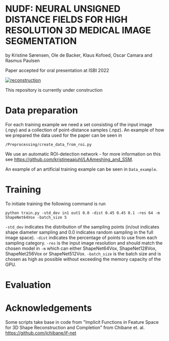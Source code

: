 # NUDF: NEURAL UNSIGNED DISTANCE FIELDS FOR HIGH RESOLUTION 3D MEDICAL IMAGE SEGMENTATION
by Kristine Sørensen, Ole de Backer, Klaus Kofoed, Oscar Camara and Rasmus Paulsen

Paper accepted for oral presentation at ISBI 2022 

[![reconstruction](results_v3_cropped.png)](results_v3_cropped.png)

This repository is currently under construction

# Data preparation
For each training example we need a set consisting of the input image (.npy) and a collection of point-distance samples (.npz).
An example of how we prepared the data used for the paper can be seen in 

```
/Preprocessing/create_data_from_roi.py
```

We use an automatic ROI-detection network - for more information on this see https://github.com/kristineaajuhl/LAAmeshing_and_SSM.

An example of an artificial training example can be seen in ```Data_example```.

# Training 
To initiate training the following command is run
```
python train.py -std_dev in1 out1 0.0 -dist 0.45 0.45 0.1 -res 64 -m ShapeNet64Vox -batch_size 5
```
```-std_dev``` indicates the distribution of the sampling points (in/out indicates shape diameter sampling and 0.0 indicates random sampling in the full image space). 
```-dist``` indicates the percentage of points to use from each sampling category. 
```-res``` is the input image resolution and should match the chosen model in ```-m``` which can either ShapeNet64Vox, ShapeNet128Vox, ShapeNet256Vox or ShapeNet512Vox.
```-batch_size``` is the batch size and is chosen as high as possible without exceeding the memory capacity of the GPU.

# Evaluation

# Acknowledgements
Some scripts take base in code from "Implicit Functions in Feature Space for 3D Shape Reconstruction and Completion" from Chibane et. al. https://github.com/jchibane/if-net


